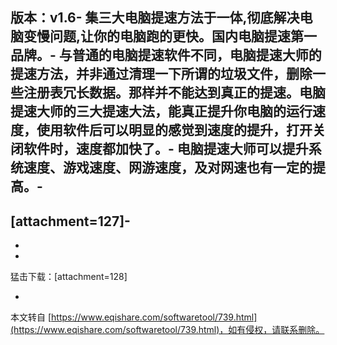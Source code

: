 版本：v1.6-
集三大电脑提速方法于一体,彻底解决电脑变慢问题,让你的电脑跑的更快。国内电脑提速第一品牌。-
与普通的电脑提速软件不同，电脑提速大师的提速方法，并非通过清理一下所谓的垃圾文件，删除一些注册表冗长数据。那样并不能达到真正的提速。电脑提速大师的三大提速大法，能真正提升你电脑的运行速度，使用软件后可以明显的感觉到速度的提升，打开关闭软件时，速度都加快了。-
电脑提速大师可以提升系统速度、游戏速度、网游速度，及对网速也有一定的提高。-
-
\[attachment=127\]-
-
-
-
猛击下载：\[attachment=128\]

-

本文转自 [https://www.eqishare.com/softwaretool/739.html](https://www.eqishare.com/softwaretool/739.html)，如有侵权，请联系删除。